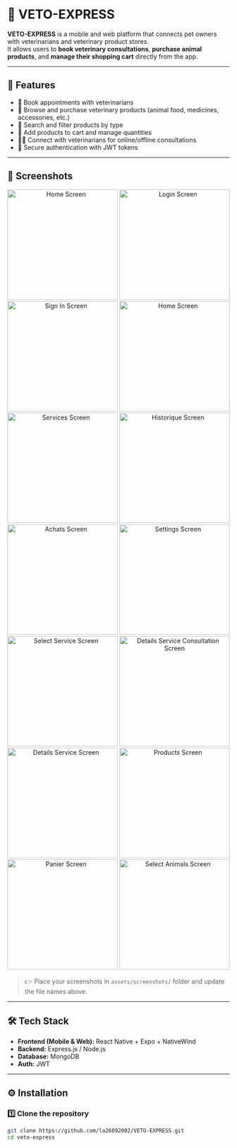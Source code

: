 # 🐾 VETO-EXPRESS

**VETO-EXPRESS** is a mobile and web platform that connects pet owners with veterinarians and veterinary product stores.  
It allows users to **book veterinary consultations**, **purchase animal products**, and **manage their shopping cart** directly from the app.

---

## 🚀 Features

- 📅 Book appointments with veterinarians  
- 🛒 Browse and purchase veterinary products (animal food, medicines, accessories, etc.)  
- 🔎 Search and filter products by type  
- 🧺 Add products to cart and manage quantities  
- 👨‍⚕️ Connect with veterinarians for online/offline consultations  
- 🔐 Secure authentication with JWT tokens  

---

## 📱 Screenshots

<p align="center">
  <img src="./assets/screenshots/image1.jpeg" alt="Home Screen" width="250"/>
  <img src="./assets/screenshots/image2.jpeg" alt="Login Screen" width="250"/>
  <img src="./assets/screenshots/image3.jpeg" alt="Sign In Screen" width="250"/>
  <img src="./assets/screenshots/image4.jpeg" alt="Home Screen" width="250"/>
  <img src="./assets/screenshots/image5.jpeg" alt="Services Screen" width="250"/>
  <img src="./assets/screenshots/image6.jpeg" alt="Historique Screen" width="250"/>
  <img src="./assets/screenshots/image7.jpeg" alt="Achats Screen" width="250"/>
  <img src="./assets/screenshots/image8.jpeg" alt="Settings Screen" width="250"/>
  <img src="./assets/screenshots/image9.jpeg" alt="Select Service Screen" width="250"/>
  <img src="./assets/screenshots/image10.jpeg" alt="Details Service Consultation Screen" width="250"/>
  <img src="./assets/screenshots/image11.jpeg" alt="Details Service Screen" width="250"/>
  <img src="./assets/screenshots/image12.jpeg" alt="Products Screen" width="250"/>
  <img src="./assets/screenshots/image13.jpeg" alt="Panier Screen" width="250"/>
  <img src="./assets/screenshots/image14.jpeg" alt="Select Animals Screen" width="250"/>

</p>

> 👉 Place your screenshots in `assets/screenshots/` folder and update the file names above.

---

## 🛠️ Tech Stack

- **Frontend (Mobile & Web):** React Native + Expo + NativeWind  
- **Backend:** Express.js / Node.js  
- **Database:** MongoDB  
- **Auth:** JWT  

---

## ⚙️ Installation

### 1️⃣ Clone the repository
```bash
git clone https://github.com/la26092002/VETO-EXPRESS.git
cd veto-express
